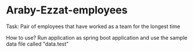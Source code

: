 # Araby-Ezzat-employees
Task: Pair of employees that have worked as a team for the longest time

How to use?
Run application as spring boot application and use the sample data file called "data.test"
